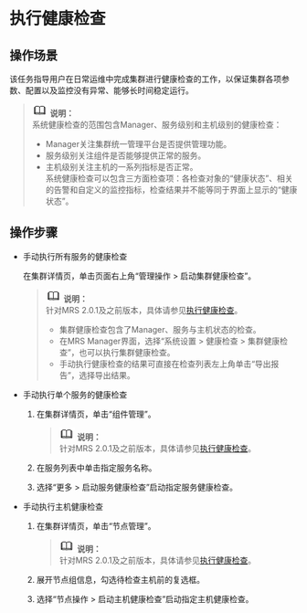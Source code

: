 # 执行健康检查<a name="ZH-CN_TOPIC_0173397576"></a>

## 操作场景<a name="s5674fd0b53a049229ad47593b46a13a2"></a>

该任务指导用户在日常运维中完成集群进行健康检查的工作，以保证集群各项参数、配置以及监控没有异常、能够长时间稳定运行。

>![](public_sys-resources/icon-note.gif) **说明：**   
>系统健康检查的范围包含Manager、服务级别和主机级别的健康检查：  
>-   Manager关注集群统一管理平台是否提供管理功能。  
>-   服务级别关注组件是否能够提供正常的服务。  
>-   主机级别关注主机的一系列指标是否正常。  
>系统健康检查可以包含三方面检查项：各检查对象的“健康状态”、相关的告警和自定义的监控指标，检查结果并不能等同于界面上显示的“健康状态”。  

## 操作步骤<a name="s2bb186281bff48e2ac6b39bf9904fa55"></a>

-   手动执行所有服务的健康检查

    在集群详情页，单击页面右上角“管理操作 \> 启动集群健康检查”。

    >![](public_sys-resources/icon-note.gif) **说明：**   
    >针对MRS 2.0.1及之前版本，具体请参见[执行健康检查](执行健康检查-122.md)。  
    >-   集群健康检查包含了Manager、服务与主机状态的检查。  
    >-   在MRS Manager界面，选择“系统设置 \> 健康检查 \> 集群健康检查”，也可以执行集群健康检查。  
    >-   手动执行健康检查的结果可直接在检查列表左上角单击“导出报告”，选择导出结果。  

-   手动执行单个服务的健康检查
    1.  在集群详情页，单击“组件管理”。

        >![](public_sys-resources/icon-note.gif) **说明：**   
        >针对MRS 2.0.1及之前版本，具体请参见[执行健康检查](执行健康检查-122.md)。  

    2.  在服务列表中单击指定服务名称。
    3.  选择“更多 \> 启动服务健康检查”启动指定服务健康检查。

-   手动执行主机健康检查
    1.  在集群详情页，单击“节点管理”。

        >![](public_sys-resources/icon-note.gif) **说明：**   
        >针对MRS 2.0.1及之前版本，具体请参见[执行健康检查](执行健康检查-122.md)。  

    2.  展开节点组信息，勾选待检查主机前的复选框。
    3.  选择“节点操作  \> 启动主机健康检查”启动指定主机健康检查。


